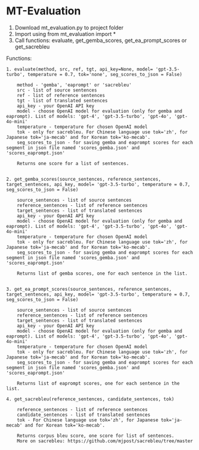 # MT-Evaluation

1. Download mt_evaluation.py to project folder
2. Import using
        from mt_evaluation import *
3. Call functions: evaluate, get_gemba_scores, get_ea_prompt_scores or get_sacrebleu


Functions:

    1. evaluate(method, src, ref, tgt, api_key=None, model= 'gpt-3.5-turbo', temperature = 0.7, tok='none', seg_scores_to_json = False)

        method - 'gemba', 'eaprompt' or 'sacrebleu'
        src - list of source sentences
        ref - list of reference sentences
        tgt - list of translated sentences
        api_key - your OpenAI API key
        model - choose OpenAI model for evaluation (only for gemba and eaprompt). List of models: 'gpt-4', 'gpt-3.5-turbo', 'gpt-4o', 'gpt-4o-mini'
        temperature - temperature for chosen OpenAI model
        tok - only for sacrebleu. For Chinese language use tok='zh', for Japanese tok='ja-mecab' and for Korean tok='ko-mecab'.
        seg_scores_to_json - for saving gemba and eaprompt scores for each segment in json file named 'scores_gemba.json' and 'scores_eaprompt.json'

        Returns one score for a list of sentences.


    2. get_gemba_scores(source_sentences, reference_sentences, target_sentences, api_key, model= 'gpt-3.5-turbo', temperature = 0.7, seg_scores_to_json = False)

        source_sentences - list of source sentences
        reference_sentences - list of reference sentences
        target_sentences - list of translated sentences
        api_key - your OpenAI API key
        model - choose OpenAI model for evaluation (only for gemba and eaprompt). List of models: 'gpt-4', 'gpt-3.5-turbo', 'gpt-4o', 'gpt-4o-mini'
        temperature - temperature for chosen OpenAI model
        tok - only for sacrebleu. For Chinese language use tok='zh', for Japanese tok='ja-mecab' and for Korean tok='ko-mecab'.
        seg_scores_to_json - for saving gemba and eaprompt scores for each segment in json file named 'scores_gemba.json' and 'scores_eaprompt.json'

        Returns list of gemba scores, one for each sentence in the list.


    3. get_ea_prompt_scores(source_sentences, reference_sentences, target_sentences, api_key, model= 'gpt-3.5-turbo', temperature = 0.7, seg_scores_to_json = False)

        source_sentences - list of source sentences
        reference_sentences - list of reference sentences
        target_sentences - list of translated sentences
        api_key - your OpenAI API key
        model - choose OpenAI model for evaluation (only for gemba and eaprompt). List of models: 'gpt-4', 'gpt-3.5-turbo', 'gpt-4o', 'gpt-4o-mini'
        temperature - temperature for chosen OpenAI model
        tok - only for sacrebleu. For Chinese language use tok='zh', for Japanese tok='ja-mecab' and for Korean tok='ko-mecab'.
        seg_scores_to_json - for saving gemba and eaprompt scores for each segment in json file named 'scores_gemba.json' and 'scores_eaprompt.json'

        Returns list of eaprompt scores, one for each sentence in the list.

    4. get_sacrebleu(reference_sentences, candidate_sentences, tok)

        reference_sentences - list of reference sentences
        candidate_sentences - list of translated sentences
        tok - For Chinese language use tok='zh', for Japanese tok='ja-mecab' and for Korean tok='ko-mecab'.

        Returns corpus bleu score, one score for list of sentences.
        More on sacrebleu: https://github.com/mjpost/sacrebleu/tree/master
